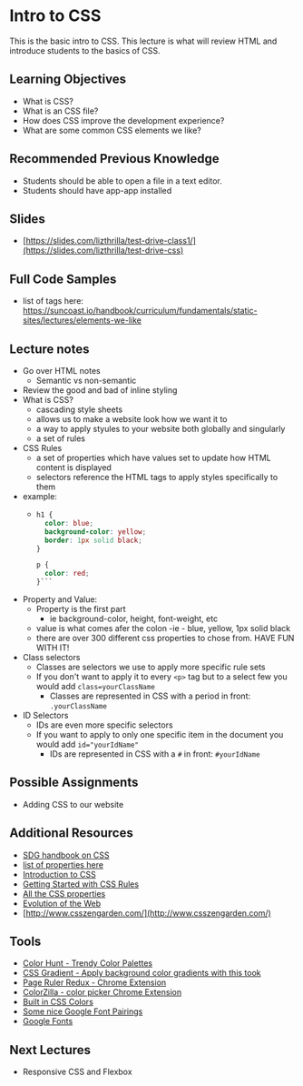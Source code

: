 # Intro to CSS

This is the basic intro to CSS. This lecture is what will review HTML and introduce students to the basics of CSS.

## Learning Objectives

- What is CSS?
- What is an CSS file?
- How does CSS improve the development experience?
- What are some common CSS elements we like?

## Recommended Previous Knowledge

- Students should be able to open a file in a text editor.
- Students should have app-app installed

## Slides

- [https://slides.com/lizthrilla/test-drive-class1/](https://slides.com/lizthrilla/test-drive-css)

## Full Code Samples

- list of tags here: https://suncoast.io/handbook/curriculum/fundamentals/static-sites/lectures/elements-we-like

## Lecture notes

- Go over HTML notes
  - Semantic vs non-semantic
- Review the good and bad of inline styling
- What is CSS?
  - cascading style sheets
  - allows us to make a website look how we want it to
  - a way to apply styules to your website both globally and singularly
  - a set of rules
- CSS Rules
  - a set of properties which have values set to update how HTML content is displayed
  - selectors reference the HTML tags to apply styles specifically to them
- example:
  - ```css
    h1 {
      color: blue;
      background-color: yellow;
      border: 1px solid black;
    }

    p {
      color: red;
    }```
- Property and Value:
  - Property is the first part
    - ie background-color, height, font-weight, etc
  - value is what comes afer the colon
    -ie - blue, yellow, 1px solid black
  - there are over 300 different css properties to chose from. HAVE FUN WITH IT!
- Class selectors
  - Classes are selectors we use to apply more specific rule sets 
  - If you don't want to apply it to every `<p>` tag but to a select few you would add `class=yourClassName`
    - Classes are represented in CSS with a period in front: `.yourClassName`
- ID Selectors
  - IDs are even more specific selectors
  - If you want to apply to only one specific item in the document you would add `id="yourIdName"`
    - IDs are represented in CSS with a `#` in front: `#yourIdName`


## Possible Assignments

- Adding CSS to our website

## Additional Resources

- [SDG handbook on CSS](https://handbook.suncoast.io/lessons/css-intro)
- [list of properties here](https://developer.mozilla.org/en-US/docs/Web/CSS/CSS_Properties_Reference)
- [Introduction to CSS](https://developer.mozilla.org/en-US/docs/Learn/CSS/Introduction_to_CSS)
- [Getting Started with CSS Rules](https://developer.mozilla.org/en-US/docs/Learn/Getting_started_with_the_web/CSS_basics#Anatomy_of_a_CSS_ruleset)
- [All the CSS properties](https://developer.mozilla.org/en-US/docs/Web/CSS/Reference#Keyword_index)
- [Evolution of the Web](http://www.evolutionoftheweb.com)
- [http://www.csszengarden.com/](http://www.csszengarden.com/)


## Tools

- [Color Hunt - Trendy Color Palettes](https://colorhunt.co/)
- [CSS Gradient - Apply background color gradients with this took](https://cssgradient.io/)
- [Page Ruler Redux - Chrome Extension](https://chrome.google.com/webstore/detail/page-ruler-redux/giejhjebcalaheckengmchjekofhhmal?hl=en)
- [ColorZilla - color picker Chrome Extension](https://chrome.google.com/webstore/detail/colorzilla/bhlhnicpbhignbdhedgjhgdocnmhomnp?hl=en)
- [Built in CSS Colors](https://developer.mozilla.org/en-US/docs/Web/CSS/color_value)
- [Some nice Google Font Pairings](http://femmebot.github.io/google-type/)
- [Google Fonts](https://fonts.google.com/)

## Next Lectures

- Responsive CSS and Flexbox
